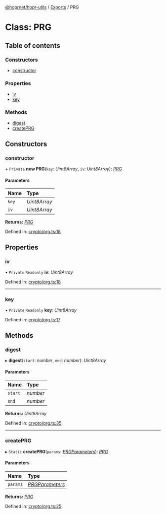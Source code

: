 [@hoprnet/hopr-utils](../README.md) / [Exports](../modules.md) / PRG

# Class: PRG

## Table of contents

### Constructors

- [constructor](prg.md#constructor)

### Properties

- [iv](prg.md#iv)
- [key](prg.md#key)

### Methods

- [digest](prg.md#digest)
- [createPRG](prg.md#createprg)

## Constructors

### constructor

\+ `Private` **new PRG**(`key`: *Uint8Array*, `iv`: *Uint8Array*): [*PRG*](prg.md)

#### Parameters

| Name | Type |
| :------ | :------ |
| `key` | *Uint8Array* |
| `iv` | *Uint8Array* |

**Returns:** [*PRG*](prg.md)

Defined in: [crypto/prg.ts:18](https://github.com/jlherren/hoprnet/blob/master/packages/utils/src/crypto/prg.ts#L18)

## Properties

### iv

• `Private` `Readonly` **iv**: *Uint8Array*

Defined in: [crypto/prg.ts:18](https://github.com/jlherren/hoprnet/blob/master/packages/utils/src/crypto/prg.ts#L18)

___

### key

• `Private` `Readonly` **key**: *Uint8Array*

Defined in: [crypto/prg.ts:17](https://github.com/jlherren/hoprnet/blob/master/packages/utils/src/crypto/prg.ts#L17)

## Methods

### digest

▸ **digest**(`start`: *number*, `end`: *number*): *Uint8Array*

#### Parameters

| Name | Type |
| :------ | :------ |
| `start` | *number* |
| `end` | *number* |

**Returns:** *Uint8Array*

Defined in: [crypto/prg.ts:35](https://github.com/jlherren/hoprnet/blob/master/packages/utils/src/crypto/prg.ts#L35)

___

### createPRG

▸ `Static` **createPRG**(`params`: [*PRGParameters*](../modules.md#prgparameters)): [*PRG*](prg.md)

#### Parameters

| Name | Type |
| :------ | :------ |
| `params` | [*PRGParameters*](../modules.md#prgparameters) |

**Returns:** [*PRG*](prg.md)

Defined in: [crypto/prg.ts:25](https://github.com/jlherren/hoprnet/blob/master/packages/utils/src/crypto/prg.ts#L25)
